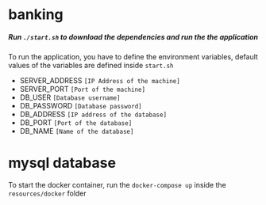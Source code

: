 # banking
##### Run `./start.sh` to download the dependencies and run the the application

To run the application, you have to define the environment variables, default values of the variables are defined inside `start.sh`

- SERVER_ADDRESS    `[IP Address of the machine]`
- SERVER_PORT       `[Port of the machine]`
- DB_USER           `[Database username]`
- DB_PASSWORD       `[Database password]`
- DB_ADDRESS        `[IP address of the database]`
- DB_PORT           `[Port of the database]`
- DB_NAME           `[Name of the database]`

# mysql database
To start the docker container, run the `docker-compose up` inside the `resources/docker` folder
